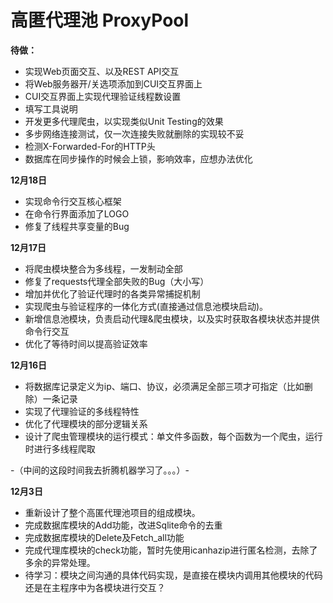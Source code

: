 # 高匿代理池 ProxyPool


**待做：**
- 实现Web页面交互、以及REST API交互
- 将Web服务器开/关选项添加到CUI交互界面上
- CUI交互界面上实现代理验证线程数设置
- 填写工具说明
- 开发更多代理爬虫，以实现类似Unit Testing的效果
- 多步网络连接测试，仅一次连接失败就删除的实现较不妥
- 检测X-Forwarded-For的HTTP头
- 数据库在同步操作的时候会上锁，影响效率，应想办法优化

**12月18日**
- 实现命令行交互核心框架
- 在命令行界面添加了LOGO
- 修复了线程共享变量的Bug


**12月17日**
- 将爬虫模块整合为多线程，一发制动全部
- 修复了requests代理全部失败的Bug（大小写）
- 增加并优化了验证代理时的各类异常捕捉机制
- 实现爬虫与验证程序的一体化方式(直接通过信息池模块启动)。
- 新增信息池模块，负责启动代理&爬虫模块，以及实时获取各模块状态并提供命令行交互
- 优化了等待时间以提高验证效率


**12月16日**
- 将数据库记录定义为ip、端口、协议，必须满足全部三项才可指定（比如删除）一条记录
- 实现了代理验证的多线程特性
- 优化了代理模块的部分逻辑关系
- 设计了爬虫管理模块的运行模式：单文件多函数，每个函数为一个爬虫，运行时进行多线程爬取

-（中间的这段时间我去折腾机器学习了。。。）-

**12月3日**
- 重新设计了整个高匿代理池项目的组成模块。
- 完成数据库模块的Add功能，改进Sqlite命令的去重
- 完成数据库模块的Delete及Fetch_all功能
- 完成代理库模块的check功能，暂时先使用icanhazip进行匿名检测，去除了多余的异常处理。
- 待学习：模块之间沟通的具体代码实现，是直接在模块内调用其他模块的代码还是在主程序中为各模块进行交互？

